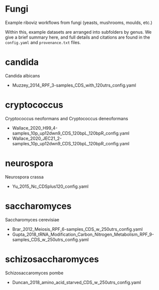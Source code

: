 # Fungi

Example riboviz workflows from fungi (yeasts, mushrooms, moulds, etc.)

Within this, example datasets are arranged into subfolders by genus. We give a brief summary here, and full details and citations are found in the `config.yaml` and `provenance.txt` files.

# candida

Candida albicans

*  Muzzey_2014_RPF_3-samples_CDS_with_120utrs_config.yaml


# cryptococcus

Cryptococcus neoformans and Cryptococcus deneoformans

* Wallace_2020_H99_4-samples_10p_up12dwn9_CDS_120bpL_120bpR_config.yaml
* Wallace_2020_JEC21_2-samples_10p_up12dwn9_CDS_120bpL_120bpR_config.yaml


# neurospora

Neurospora crassa

* Yu_2015_Nc_CDSplus120_config.yaml


# saccharomyces

Saccharomyces cerevisiae

* Brar_2012_Meiosis_RPF_6-samples_CDS_w_250utrs_config.yaml
* Gupta_2018_tRNA_Modification_Carbon_Nitrogen_Metabolism_RPF_9-samples_CDS_w_250utrs_config.yaml

# schizosaccharomyces

Schizosaccaromyces pombe

* Duncan_2018_amino_acid_starved_CDS_w_250utrs_config.yaml
